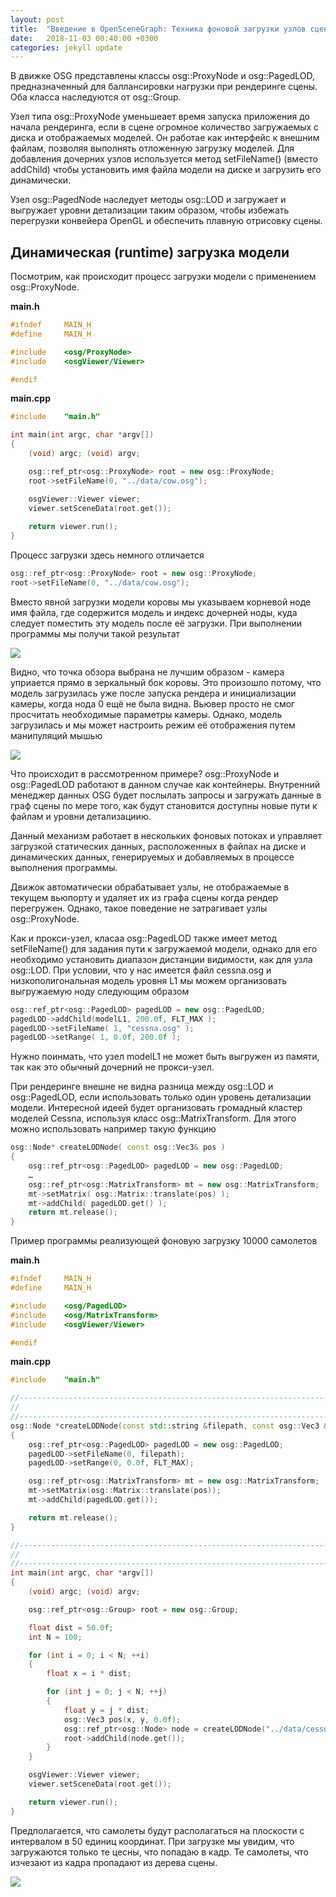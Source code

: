 ```yaml
---
layout: post
title:  "Введение в OpenSceneGraph: Техника фоновой загрузки узлов сцены"
date:   2018-11-03 00:40:00 +0300
categories: jekyll update
---
```


В движке OSG представлены классы osg::ProxyNode и osg::PagedLOD, предназначенный для баллансировки нагрузки при рендеринге сцены. Оба класса наследуются от osg::Group.

Узел типа osg::ProxyNode уменьшеает время запуска приложения до начала рендеринга, если в сцене огромное количество загружаемых с диска и отображаемых моделей. Он работае как интерфейс к внешним файлам, позволяя выполнять отложенную загрузку моделей. Для добавления дочерних узлов используется метод setFileName() (вместо addChild) чтобы установить имя файла модели на диске и загрузить его динамически.

Узел osg::PagedNode наследует методы osg::LOD и загружает и выгружает уровни детализации таким образом, чтобы избежать перегрузки конвейера OpenGL и обеспечить плавную отрисовку сцены.

## Динамическая (runtime) загрузка модели

Посмотрим, как происходит процесс загрузки модели с применением osg::ProxyNode.

**main.h**
```cpp
#ifndef		MAIN_H
#define		MAIN_H

#include    <osg/ProxyNode>
#include    <osgViewer/Viewer>

#endif
```

**main.cpp**
```cpp
#include	"main.h"

int main(int argc, char *argv[])
{
    (void) argc; (void) argv;

    osg::ref_ptr<osg::ProxyNode> root = new osg::ProxyNode;
    root->setFileName(0, "../data/cow.osg");

    osgViewer::Viewer viewer;
    viewer.setSceneData(root.get());
    
    return viewer.run();
}
```

Процесс загрузки здесь немного отличается

```cpp
osg::ref_ptr<osg::ProxyNode> root = new osg::ProxyNode;
root->setFileName(0, "../data/cow.osg");	
```

Вместо явной загрузки модели коровы мы указываем корневой ноде имя файла, где содержится модель и индекс дочерней ноды, куда следует поместить эту модель после её загрузки. При выполнении программы мы получи такой результат

![](https://habrastorage.org/webt/4u/z_/yb/4uz_ybvtau_okn8gtbsyvesuqo8.png)

Видно, что точка обзора выбрана не лучшим образом - камера уприается прямо в зеркальный бок коровы. Это произошло потому, что модель загрузилась уже после запуска рендера и инициализации камеры, когда нода 0 ещё не была видна. Вьювер просто не смог просчитать необходимые параметры камеры. Однако, модель загрузилась и мы может настроить режим её отображения путем манипуляций мышью

![](https://habrastorage.org/webt/kj/qp/hm/kjqphmpi5-thkedfpuqflwfywoa.png)

Что происходит в рассмотренном примере? osg::ProxyNode и osg::PagedLOD работают в данном случае как контейнеры. Внутренний менеджер данных OSG будет послылать запросы и загружать данные в граф сцены по мере того, как будут становится доступны новые пути к файлам и уровни детализациию. 

Данный механизм работает в нескольких фоновых потоках и управляет загрузкой статических данных, расположенных в файлах на диске и динамических данных, генерируемых и добавляемых в процессе выполнения программы.

Движок автоматически обрабатывает узлы, не отображаемые в текущем вьюпорту и удаляет их из графа сцены когда рендер перегружен. Однако, такое поведение не затрагивает узлы osg::ProxyNode.

Как и прокси-узел, класаа osg::PagedLOD также имеет метод setFileName() для задания пути к загружаемой модели, однако для его необходимо установить диапазон дистанции видимости, как для узла osg::LOD. При условии, что у нас имеется файл cessna.osg и низкополигональная модель уровня L1 мы можем организовать выгружаемую ноду следующим образом

```cpp
osg::ref_ptr<osg::PagedLOD> pagedLOD = new osg::PagedLOD;
pagedLOD->addChild(modelL1, 200.0f, FLT_MAX );
pagedLOD->setFileName( 1, "cessna.osg" );
pagedLOD->setRange( 1, 0.0f, 200.0f );
```

Нужно поинмать, что узел modelL1 не может быть выгружен из памяти, так как это обычный дочерний не прокси-узел.

При рендеринге внешне не видна разница между osg::LOD и osg::PagedLOD, если использовать только один уровень детализации модели. Интересной идеей будет организовать громадный кластер моделей Cessna, используя класс osg::MatrixTransform. Для этого можно использовать например такую функцию

```cpp
osg::Node* createLODNode( const osg::Vec3& pos )
{
	osg::ref_ptr<osg::PagedLOD> pagedLOD = new osg::PagedLOD;
	…
	osg::ref_ptr<osg::MatrixTransform> mt = new osg::MatrixTransform;
	mt->setMatrix( osg::Matrix::translate(pos) );
	mt->addChild( pagedLOD.get() );
	return mt.release();
}
```

Пример программы реализующей фоновую загрузку 10000 самолетов

**main.h**
```cpp
#ifndef		MAIN_H
#define		MAIN_H

#include    <osg/PagedLOD>
#include    <osg/MatrixTransform>
#include    <osgViewer/Viewer>

#endif
```

**main.cpp**
```cpp
#include	"main.h"

//------------------------------------------------------------------------------
//
//------------------------------------------------------------------------------
osg::Node *createLODNode(const std::string &filepath, const osg::Vec3 &pos)
{
    osg::ref_ptr<osg::PagedLOD> pagedLOD = new osg::PagedLOD;
    pagedLOD->setFileName(0, filepath);
    pagedLOD->setRange(0, 0.0f, FLT_MAX);

    osg::ref_ptr<osg::MatrixTransform> mt = new osg::MatrixTransform;
    mt->setMatrix(osg::Matrix::translate(pos));
    mt->addChild(pagedLOD.get());

    return mt.release();
}

//------------------------------------------------------------------------------
//
//------------------------------------------------------------------------------
int main(int argc, char *argv[])
{
    (void) argc; (void) argv;

    osg::ref_ptr<osg::Group> root = new osg::Group;

    float dist = 50.0f;
    int N = 100;

    for (int i = 0; i < N; ++i)
    {
        float x = i * dist;

        for (int j = 0; j < N; ++j)
        {
            float y = j * dist;
            osg::Vec3 pos(x, y, 0.0f);
            osg::ref_ptr<osg::Node> node = createLODNode("../data/cessna.osg", pos);
            root->addChild(node.get());
        }
    }

    osgViewer::Viewer viewer;
    viewer.setSceneData(root.get());

    return viewer.run();
}
```

Предполагается, что самолеты будут располагаться на плоскости с интервалом в 50 единиц координат. При загрузке мы увидим, что загружаются только те цесны, что попадаю в кадр. Те самолеты, что изчезают из кадра пропадают из дерева сцены.

![](https://habrastorage.org/webt/zx/cc/j4/zxccj4cjwh5a0ejfpl6mjudq8zi.png)

